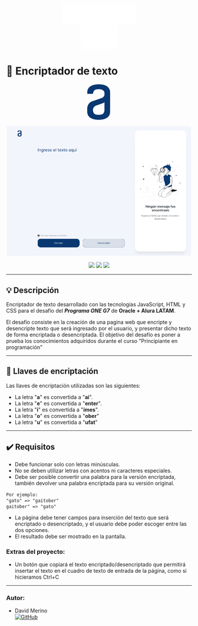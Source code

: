 <div align="center"><img src="img/logo-aluralatam-oracle.svg" width="200"/></div>
<div align="center"><img src="img/rh03-one-v-black-lad2.png" width="100"/></div>

# 🔏 Encriptador de texto

<div align="center"><img src="img/logo.svg" width="64"/></div>
<p align="center" >
     <img width="500" heigth="300" src="img/example.png">
</p>

<div align="center">
    <img src="https://img.shields.io/badge/JavaScript-5A5A5A?logo=javascript&logoColor=yelllow"/>
    <img src="https://img.shields.io/badge/HTML-5A5A5A?logo=html5" />
    <img src="https://img.shields.io/badge/CSS-5A5A5A?logo=css3&logoColor=01A3D8" />
</div>

---

## 💡 Descripción

Encriptador de texto desarrollado con las tecnologías JavaScript, HTML y CSS para el desafío del **_Programa ONE G7_** de **Oracle + Alura LATAM**.

El desafío consiste en la creación de una pagina web que encripte y desencripte texto que será ingresado por el usuario, y presentar dicho texto de forma encriptada o desencriptada. El objetivo del desafío es poner a prueba los conocimientos adquiridos durante el curso "Principiante en programación"

---

## 🔑 Llaves de encriptación

Las llaves de encriptación utilizadas son las siguientes:

- La letra "**a**" es convertida a "**ai**".
- La letra "**e**" es convertida a "**enter**".
- La letra "**i**" es convertida a "**imes**".
- La letra "**o**" es convertida a "**ober**"
- La letra "**u**" es convertida a "**ufat**"

---

## ✔️ Requisitos

- Debe funcionar solo con letras minúsculas.
- No se deben utilizar letras con acentos ni caracteres especiales.
- Debe ser posible convertir una palabra para la versión encriptada, también devolver una palabra encriptada para su versión original.

```
Por ejemplo:
"gato" => "gaitober"
gaitober" => "gato"
```

- La página debe tener campos para inserción del texto que será encriptado o desencriptado, y el usuario debe poder escoger entre las dos opciones.
- El resultado debe ser mostrado en la pantalla.

### Extras del proyecto:

- Un botón que copiará el texto encriptado/desencriptado que permitirá insertar el texto en el cuadro de texto de entrada de la página, como si hicieramos Ctrl+C

---

### Autor:

- David Merino <br>
  [![GitHub](https://img.shields.io/badge/GitHub-100000?style=for-the-badge&logo=github&logoColor=white)](https://github.com/Stanley-CM)

